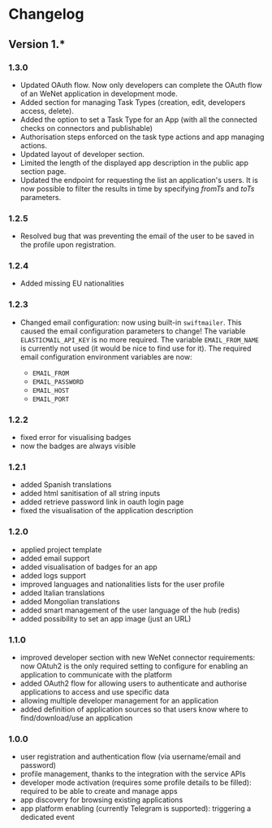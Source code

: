 # Changelog

## Version 1.*

### 1.3.0

* Updated OAuth flow. Now only developers can complete the OAuth flow of an WeNet application in development mode.
* Added section for managing Task Types (creation, edit, developers access, delete).
* Added the option to set a Task Type for an App (with all the connected checks on connectors and publishable)
* Authorisation steps enforced on the task type actions and app managing actions.
* Updated layout of developer section.
* Limited the length of the displayed app description in the public app section page.
* Updated the endpoint for requesting the list an application's users. It is now possible to filter the results in time by specifying _fromTs_ and _toTs_ parameters.

### 1.2.5

* Resolved bug that was preventing the email of the user to be saved in the profile upon registration.

### 1.2.4

* Added missing EU nationalities

### 1.2.3

* Changed email configuration: now using built-in `swiftmailer`.
This caused the email configuration parameters to change!
The variable `ELASTICMAIL_API_KEY` is no more required.
The variable `EMAIL_FROM_NAME` is currently not used (it would be nice to find use for it).
The required email configuration environment variables are now:

    * `EMAIL_FROM`
    * `EMAIL_PASSWORD`
    * `EMAIL_HOST`
    * `EMAIL_PORT`

### 1.2.2

* fixed error for visualising badges
* now the badges are always visible


### 1.2.1

* added Spanish translations
* added html sanitisation of all string inputs
* added retrieve password link in oauth login page
* fixed the visualisation of the application description

### 1.2.0

* applied project template
* added email support
* added visualisation of badges for an app
* added logs support
* improved languages and nationalities lists for the user profile
* added Italian translations
* added Mongolian translations
* added smart management of the user language of the hub (redis)
* added possibility to set an app image (just an URL)

### 1.1.0

* improved developer section with new WeNet connector requirements: now OAtuh2 is the only required setting to configure for enabling an application to communicate with the platform
* added OAuth2 flow for allowing users to authenticate and authorise applications to access and use specific data
* allowing multiple developer management for an application
* added definition of application sources so that users know where to find/download/use an application

### 1.0.0

* user registration and authentication flow (via username/email and password)
* profile management, thanks to the integration with the service APIs
* developer mode activation (requires some profile details to be filled): required to be able to create and manage apps
* app discovery for browsing existing applications
* app platform enabling (currently Telegram is supported): triggering a dedicated event
